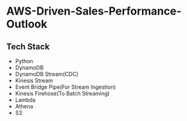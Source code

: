 # AWS-Driven-Sales-Performance-Outlook

## Tech Stack
* Python
* DynamoDB
* DynamoDB Stream(CDC)
* Kinesis Stream
* Event Bridge Pipe(For Stream Ingestion)
* Kinesis Firehose(To Batch Streaming)
* Lambda
* Athena
* S3
